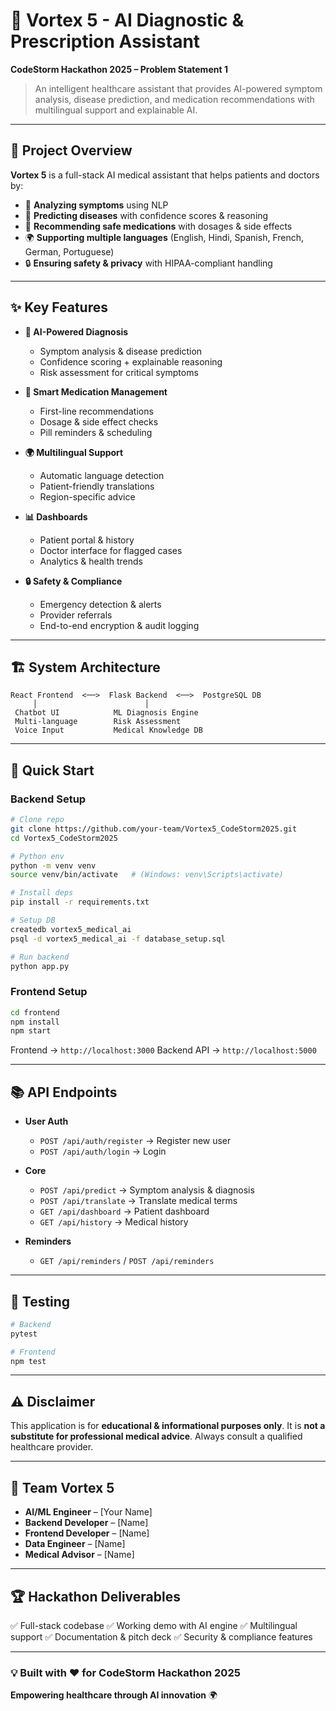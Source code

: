 
# 🏥 Vortex 5 - AI Diagnostic & Prescription Assistant

**CodeStorm Hackathon 2025 – Problem Statement 1**

> An intelligent healthcare assistant that provides AI-powered symptom analysis, disease prediction, and medication recommendations with multilingual support and explainable AI.

---

## 🎯 Project Overview

**Vortex 5** is a full-stack AI medical assistant that helps patients and doctors by:

* 🧾 **Analyzing symptoms** using NLP
* 🧠 **Predicting diseases** with confidence scores & reasoning
* 💊 **Recommending safe medications** with dosages & side effects
* 🌍 **Supporting multiple languages** (English, Hindi, Spanish, French, German, Portuguese)
* 🔒 **Ensuring safety & privacy** with HIPAA-compliant handling

---

## ✨ Key Features

* **🤖 AI-Powered Diagnosis**

  * Symptom analysis & disease prediction
  * Confidence scoring + explainable reasoning
  * Risk assessment for critical symptoms

* **💊 Smart Medication Management**

  * First-line recommendations
  * Dosage & side effect checks
  * Pill reminders & scheduling

* **🌍 Multilingual Support**

  * Automatic language detection
  * Patient-friendly translations
  * Region-specific advice

* **📊 Dashboards**

  * Patient portal & history
  * Doctor interface for flagged cases
  * Analytics & health trends

* **🔒 Safety & Compliance**

  * Emergency detection & alerts
  * Provider referrals
  * End-to-end encryption & audit logging

---

## 🏗️ System Architecture

```
React Frontend  <──>  Flask Backend  <──>  PostgreSQL DB
     │                        │
 Chatbot UI            ML Diagnosis Engine
 Multi-language        Risk Assessment
 Voice Input           Medical Knowledge DB
```

---

## 🚀 Quick Start

### Backend Setup

```bash
# Clone repo
git clone https://github.com/your-team/Vortex5_CodeStorm2025.git
cd Vortex5_CodeStorm2025

# Python env
python -m venv venv
source venv/bin/activate   # (Windows: venv\Scripts\activate)

# Install deps
pip install -r requirements.txt

# Setup DB
createdb vortex5_medical_ai
psql -d vortex5_medical_ai -f database_setup.sql

# Run backend
python app.py
```

### Frontend Setup

```bash
cd frontend
npm install
npm start
```

Frontend → `http://localhost:3000`
Backend API → `http://localhost:5000`

---

## 📚 API Endpoints

* **User Auth**

  * `POST /api/auth/register` → Register new user
  * `POST /api/auth/login` → Login

* **Core**

  * `POST /api/predict` → Symptom analysis & diagnosis
  * `POST /api/translate` → Translate medical terms
  * `GET /api/dashboard` → Patient dashboard
  * `GET /api/history` → Medical history

* **Reminders**

  * `GET /api/reminders` / `POST /api/reminders`

---

## 🧪 Testing

```bash
# Backend
pytest

# Frontend
npm test
```

---

## ⚠️ Disclaimer

This application is for **educational & informational purposes only**.
It is **not a substitute for professional medical advice**. Always consult a qualified healthcare provider.

---

## 👥 Team Vortex 5

* **AI/ML Engineer** – \[Your Name]
* **Backend Developer** – \[Name]
* **Frontend Developer** – \[Name]
* **Data Engineer** – \[Name]
* **Medical Advisor** – \[Name]

---

## 🏆 Hackathon Deliverables

✅ Full-stack codebase
✅ Working demo with AI engine
✅ Multilingual support
✅ Documentation & pitch deck
✅ Security & compliance features

---

### 💡 Built with ❤️ for CodeStorm Hackathon 2025

**Empowering healthcare through AI innovation** 🌍

